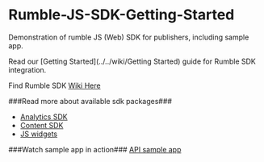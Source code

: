 # Rumble-JS-SDK-Getting-Started
Demonstration of rumble JS (Web) SDK for publishers, including sample app.

Read our [Getting Started](../../wiki/Getting Started) guide for Rumble SDK integration.

Find Rumble SDK [Wiki Here](../../wiki)

###Read more about available sdk packages###
* [Analytics SDK](../../wiki/Analytics)
* [Content SDK](../../wiki/Content)
* [JS widgets](../../wiki/Widgets)


###Watch sample app in action###
[API sample app](http://rumbleinc.github.io/Rumble-JS-SDK-Getting-Started/examples/playground.html)
